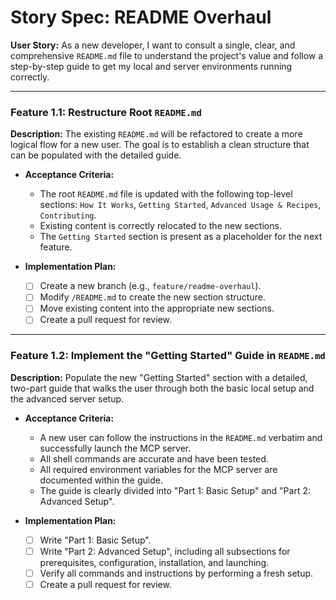# Story Spec: README Overhaul

**User Story:** As a new developer, I want to consult a single, clear, and comprehensive `README.md` file to understand the project's value and follow a step-by-step guide to get my local and server environments running correctly.

---

### Feature 1.1: Restructure Root `README.md`

**Description:** The existing `README.md` will be refactored to create a more logical flow for a new user. The goal is to establish a clean structure that can be populated with the detailed guide.

*   **Acceptance Criteria:**
    *   The root `README.md` file is updated with the following top-level sections: `How It Works`, `Getting Started`, `Advanced Usage & Recipes`, `Contributing`.
    *   Existing content is correctly relocated to the new sections.
    *   The `Getting Started` section is present as a placeholder for the next feature.

*   **Implementation Plan:**
    - [ ] Create a new branch (e.g., `feature/readme-overhaul`).
    - [ ] Modify `/README.md` to create the new section structure.
    - [ ] Move existing content into the appropriate new sections.
    - [ ] Create a pull request for review.

---

### Feature 1.2: Implement the "Getting Started" Guide in `README.md`

**Description:** Populate the new "Getting Started" section with a detailed, two-part guide that walks the user through both the basic local setup and the advanced server setup.

*   **Acceptance Criteria:**
    *   A new user can follow the instructions in the `README.md` verbatim and successfully launch the MCP server.
    *   All shell commands are accurate and have been tested.
    *   All required environment variables for the MCP server are documented within the guide.
    *   The guide is clearly divided into "Part 1: Basic Setup" and "Part 2: Advanced Setup".

*   **Implementation Plan:**
    - [ ] Write "Part 1: Basic Setup".
    - [ ] Write "Part 2: Advanced Setup", including all subsections for prerequisites, configuration, installation, and launching.
    - [ ] Verify all commands and instructions by performing a fresh setup.
    - [ ] Create a pull request for review.
